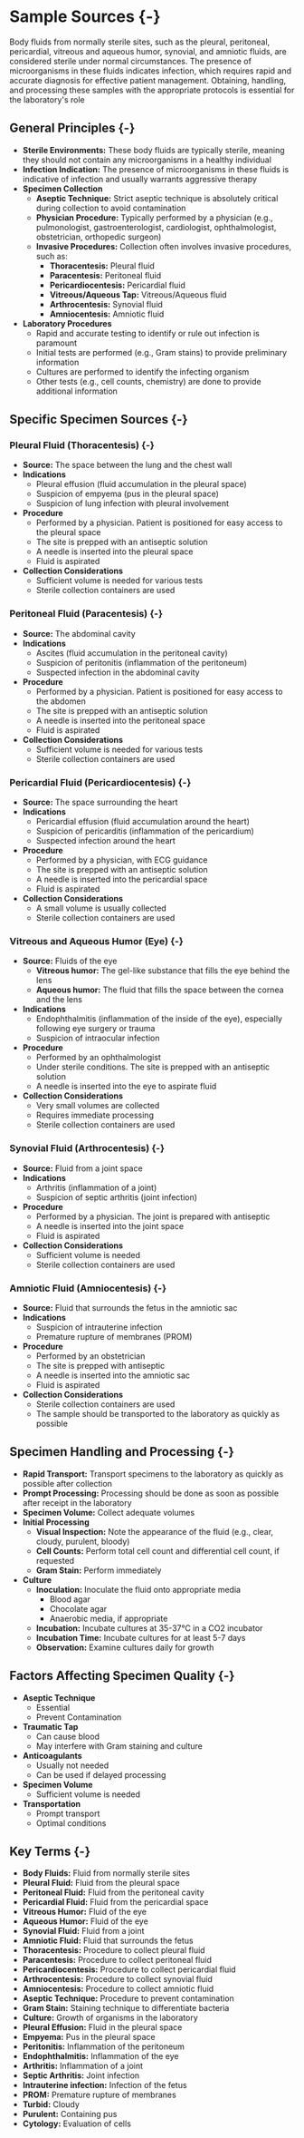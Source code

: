 # Sample Sources {-}

Body fluids from normally sterile sites, such as the pleural, peritoneal, pericardial, vitreous and aqueous humor, synovial, and amniotic fluids, are considered sterile under normal circumstances. The presence of microorganisms in these fluids indicates infection, which requires rapid and accurate diagnosis for effective patient management. Obtaining, handling, and processing these samples with the appropriate protocols is essential for the laboratory's role

## **General Principles** {-}

*   **Sterile Environments:** These body fluids are typically sterile, meaning they should not contain any microorganisms in a healthy individual
*   **Infection Indication:** The presence of microorganisms in these fluids is indicative of infection and usually warrants aggressive therapy
*   **Specimen Collection**
    *   **Aseptic Technique:** Strict aseptic technique is absolutely critical during collection to avoid contamination
    *   **Physician Procedure:** Typically performed by a physician (e.g., pulmonologist, gastroenterologist, cardiologist, ophthalmologist, obstetrician, orthopedic surgeon)
    *   **Invasive Procedures:** Collection often involves invasive procedures, such as:
        *   **Thoracentesis:** Pleural fluid
        *   **Paracentesis:** Peritoneal fluid
        *   **Pericardiocentesis:** Pericardial fluid
        *   **Vitreous/Aqueous Tap:** Vitreous/Aqueous fluid
        *   **Arthrocentesis:** Synovial fluid
        *   **Amniocentesis:** Amniotic fluid
*   **Laboratory Procedures**
    *   Rapid and accurate testing to identify or rule out infection is paramount
    *   Initial tests are performed (e.g., Gram stains) to provide preliminary information
    *   Cultures are performed to identify the infecting organism
    *   Other tests (e.g., cell counts, chemistry) are done to provide additional information

## **Specific Specimen Sources** {-}

### **Pleural Fluid (Thoracentesis)** {-}

*   **Source:** The space between the lung and the chest wall
*   **Indications**
    *   Pleural effusion (fluid accumulation in the pleural space)
    *   Suspicion of empyema (pus in the pleural space)
    *   Suspicion of lung infection with pleural involvement
*   **Procedure**
    *   Performed by a physician. Patient is positioned for easy access to the pleural space
    *   The site is prepped with an antiseptic solution
    *   A needle is inserted into the pleural space
    *   Fluid is aspirated
*   **Collection Considerations**
    *   Sufficient volume is needed for various tests
    *   Sterile collection containers are used

### **Peritoneal Fluid (Paracentesis)** {-}

*   **Source:** The abdominal cavity
*   **Indications**
    *   Ascites (fluid accumulation in the peritoneal cavity)
    *   Suspicion of peritonitis (inflammation of the peritoneum)
    *   Suspected infection in the abdominal cavity
*   **Procedure**
    *   Performed by a physician. Patient is positioned for easy access to the abdomen
    *   The site is prepped with an antiseptic solution
    *   A needle is inserted into the peritoneal space
    *   Fluid is aspirated
*   **Collection Considerations**
    *   Sufficient volume is needed for various tests
    *   Sterile collection containers are used

### **Pericardial Fluid (Pericardiocentesis)** {-}

*   **Source:** The space surrounding the heart
*   **Indications**
    *   Pericardial effusion (fluid accumulation around the heart)
    *   Suspicion of pericarditis (inflammation of the pericardium)
    *   Suspected infection around the heart
*   **Procedure**
    *   Performed by a physician, with ECG guidance
    *   The site is prepped with an antiseptic solution
    *   A needle is inserted into the pericardial space
    *   Fluid is aspirated
*   **Collection Considerations**
    *   A small volume is usually collected
    *   Sterile collection containers are used

### **Vitreous and Aqueous Humor (Eye)** {-}

*   **Source:** Fluids of the eye
    *   **Vitreous humor:** The gel-like substance that fills the eye behind the lens
    *   **Aqueous humor:** The fluid that fills the space between the cornea and the lens
*   **Indications**
    *   Endophthalmitis (inflammation of the inside of the eye), especially following eye surgery or trauma
    *   Suspicion of intraocular infection
*   **Procedure**
    *   Performed by an ophthalmologist
    *   Under sterile conditions. The site is prepped with an antiseptic solution
    *   A needle is inserted into the eye to aspirate fluid
*   **Collection Considerations**
    *   Very small volumes are collected
    *   Requires immediate processing
    *   Sterile collection containers are used

### **Synovial Fluid (Arthrocentesis)** {-}

*   **Source:** Fluid from a joint space
*   **Indications**
    *   Arthritis (inflammation of a joint)
    *   Suspicion of septic arthritis (joint infection)
*   **Procedure**
    *   Performed by a physician. The joint is prepared with antiseptic
    *   A needle is inserted into the joint space
    *   Fluid is aspirated
*   **Collection Considerations**
    *   Sufficient volume is needed
    *   Sterile collection containers are used

### **Amniotic Fluid (Amniocentesis)** {-}

*   **Source:** Fluid that surrounds the fetus in the amniotic sac
*   **Indications**
    *   Suspicion of intrauterine infection
    *   Premature rupture of membranes (PROM)
*   **Procedure**
    *   Performed by an obstetrician
    *   The site is prepped with antiseptic
    *   A needle is inserted into the amniotic sac
    *   Fluid is aspirated
*   **Collection Considerations**
    *   Sterile collection containers are used
    *   The sample should be transported to the laboratory as quickly as possible

## **Specimen Handling and Processing** {-}

*   **Rapid Transport:** Transport specimens to the laboratory as quickly as possible after collection
*   **Prompt Processing:** Processing should be done as soon as possible after receipt in the laboratory
*   **Specimen Volume:** Collect adequate volumes
*   **Initial Processing**
    *   **Visual Inspection:** Note the appearance of the fluid (e.g., clear, cloudy, purulent, bloody)
    *   **Cell Counts:** Perform total cell count and differential cell count, if requested
    *   **Gram Stain:** Perform immediately
*   **Culture**
    *   **Inoculation:** Inoculate the fluid onto appropriate media
        *   Blood agar
        *   Chocolate agar
        *   Anaerobic media, if appropriate
    *   **Incubation:** Incubate cultures at 35-37°C in a CO2 incubator
    *   **Incubation Time:** Incubate cultures for at least 5-7 days
    *   **Observation:** Examine cultures daily for growth

## **Factors Affecting Specimen Quality** {-}

*   **Aseptic Technique**
    *   Essential
    *   Prevent Contamination
*   **Traumatic Tap**
    *   Can cause blood
    *   May interfere with Gram staining and culture
*   **Anticoagulants**
    *   Usually not needed
    *   Can be used if delayed processing
*   **Specimen Volume**
    *   Sufficient volume is needed
*   **Transportation**
    *   Prompt transport
    *   Optimal conditions

## **Key Terms** {-}

*   **Body Fluids:** Fluid from normally sterile sites
*   **Pleural Fluid:** Fluid from the pleural space
*   **Peritoneal Fluid:** Fluid from the peritoneal cavity
*   **Pericardial Fluid:** Fluid from the pericardial space
*   **Vitreous Humor:** Fluid of the eye
*   **Aqueous Humor:** Fluid of the eye
*   **Synovial Fluid:** Fluid from a joint
*   **Amniotic Fluid:** Fluid that surrounds the fetus
*   **Thoracentesis:** Procedure to collect pleural fluid
*   **Paracentesis:** Procedure to collect peritoneal fluid
*   **Pericardiocentesis:** Procedure to collect pericardial fluid
*   **Arthrocentesis:** Procedure to collect synovial fluid
*   **Amniocentesis:** Procedure to collect amniotic fluid
*   **Aseptic Technique:** Procedure to prevent contamination
*   **Gram Stain:** Staining technique to differentiate bacteria
*   **Culture:** Growth of organisms in the laboratory
*   **Pleural Effusion:** Fluid in the pleural space
*   **Empyema:** Pus in the pleural space
*   **Peritonitis:** Inflammation of the peritoneum
*   **Endophthalmitis:** Inflammation of the eye
*   **Arthritis:** Inflammation of a joint
*   **Septic Arthritis:** Joint infection
*   **Intrauterine infection:** Infection of the fetus
*   **PROM:** Premature rupture of membranes
*   **Turbid:** Cloudy
*   **Purulent:** Containing pus
*   **Cytology:** Evaluation of cells
